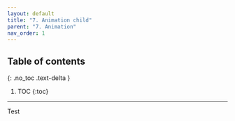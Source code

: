 ```yaml
---
layout: default
title: "7. Animation child"
parent: "7. Animation"
nav_order: 1
---
```


## Table of contents
{: .no_toc .text-delta }

1. TOC
{:toc}

---

Test
